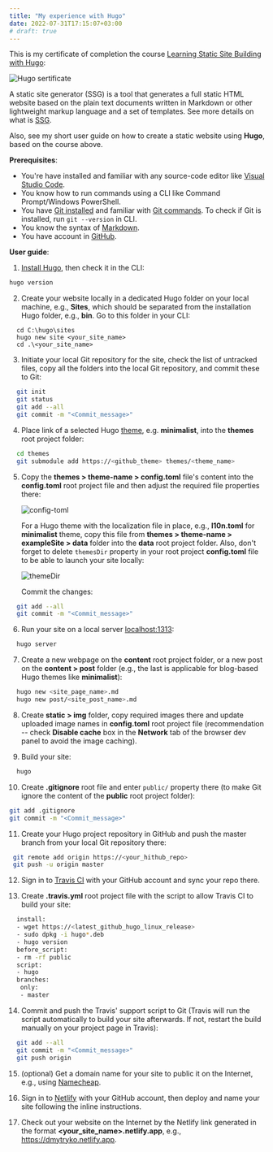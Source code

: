 ```yaml
---
title: "My experience with Hugo"
date: 2022-07-31T17:15:07+03:00
# draft: true
---
```


This is my certificate of completion the course [Learning Static Site Building with Hugo](https://epa.ms/1XSG2):

![Hugo sertificate](/img/certificate.png)

A static site generator (SSG) is a tool that generates a full static HTML website based on the plain text documents written in Markdown or other lightweight markup language and a set of templates. See more details on what is [SSG](https://www.cloudflare.com/learning/performance/static-site-generator/).

Also, see my short user guide on how to create a static website using **Hugo**, based on the course above.

**Prerequisites**:
- You're have installed and familiar with any source-code editor like [Visual Studio Code](https://code.visualstudio.com).
- You know how to run commands using a CLI like Command Prompt/Windows PowerShell.
- You have [Git installed](https://git-scm.com/download/win) and familiar with [Git commands](https://docs.github.com/en/get-started/using-git/about-git#basic-git-commands). To check if Git is installed, run `git --version` in CLI.
- You know the syntax of [Markdown](https://www.markdownguide.org/basic-syntax).
- You have account in [GitHub](https://github.com/Dmytro-Kozachok?tab=repositories).

**User guide**:
1. [Install Hugo](https://gohugo.io/getting-started/installing), then check it in the CLI:

```sh
hugo version
```

2. Create your website locally in a dedicated Hugo folder on your local machine, e.g., **Sites**, which should be separated from the installation Hugo folder, e.g., **bin**. Go to this folder in your CLI:

```   
  cd C:\hugo\sites
  hugo new site <your_site_name>
  cd .\<your_site_name>
```

3. Initiate your local Git repository for the site, check the list of untracked files, copy all the folders into the local Git repository, and commit these to Git:

```sh
  git init
  git status
  git add --all
  git commit -m "<Commit_message>"
```

4. Place link of a selected Hugo [theme](https://themes.gohugo.io), e.g. **minimalist**, into the **themes** root project folder:

```sh
  cd themes
  git submodule add https://<github_theme> themes/<theme_name>
```

5. Copy the **themes > theme-name > config.toml** file's content into the **config.toml** root project file and then adjust the required file properties there:

    ![config-toml](/img/config-toml.png)

    For a Hugo theme with the localization file in place, e.g., **l10n.toml** for **minimalist** theme, copy this file from **themes > theme-name > exampleSite > data** folder into the **data** root project folder. Also, don't forget to delete `themesDir` property in your root project **config.toml** file to be able to launch your site locally:
    
    ![themeDir](/img/l10n-themeDir.png)

    Commit the changes:

```sh
  git add --all
  git commit -m "<Commit_message>"
```

6. Run your site on a local server [localhost:1313](http://localhost:1313/):

```sh
  hugo server
```

7. Create a new webpage on the **content** root project folder, or a new post on the **content > post** folder (e.g., the last is applicable for blog-based Hugo themes like **minimalist**):

```sh
  hugo new <site_page_name>.md
  hugo new post/<site_post_name>.md
```

8. Create **static > img** folder, copy required images there and update uploaded image names in **config.toml** root project file (recommendation -- check **Disable cache** box in the **Network** tab of the browser dev panel to avoid the image caching).

9. Build your site:

```sh
  hugo
```

10. Create **.gitignore** root file and enter `public/` property there (to make Git ignore the content of the **public** root project folder):

  ```sh
  git add .gitignore
  git commit -m "<Commit_message>"
  ```

11. Create your Hugo project repository in GitHub and push the master branch from your local Git repository there:

```sh
 git remote add origin https://<your_hithub_repo>
 git push -u origin master 
 ```

12. Sign in to [Travis CI](https://app.travis-ci.com/account/repositories) with your GitHub account and sync your repo there.

13. Create **.travis.yml** root project file with the script to allow Travis CI to build your site:

```sh
  install:
  - wget https://<latest_github_hugo_linux_release>
  - sudo dpkg -i hugo*.deb
  - hugo version
  before_script:
  - rm -rf public
  script:
  - hugo
  branches:
   only:
   - master
```

14. Commit and push the Travis' support script to Git (Travis will run the script automatically to build your site afterwards. If not, restart the build manually on your project page in Travis):

```sh
  git add --all
  git commit -m "<Commit_message>"
  git push origin
```

15. (optional) Get a domain name for your site to public it on the Internet, e.g., using [Namecheap](https://www.namecheap.com/).

16. Sign in to [Netlify](https://app.netlify.com/sites/dmytryko/overview) with your GitHub account, then deploy and name your site following the inline instructions.

17. Check out your website on the Internet by the Netlify link generated in the format **<your_site_name>.netlify.app**, e.g., https://dmytryko.netlify.app.